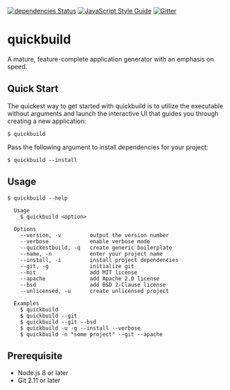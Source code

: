 [![dependencies Status](https://david-dm.org/abircb/quickbuild/status.svg)](https://david-dm.org/abircb/quickbuild)
[![JavaScript Style Guide](https://img.shields.io/badge/code_style-standard-brightgreen.svg)](https://standardjs.com)
[![Gitter](https://badges.gitter.im/quickbuild-npm/community.svg)](https://gitter.im/quickbuild-npm/community?utm_source=badge&utm_medium=badge&utm_campaign=pr-badge)

# quickbuild
A mature, feature-complete application generator with an emphasis on speed.

## Quick Start
The quickest way to get started with quickbuild is to utilize the executable without arguments and launch the interactive UI that guides you through creating a new application:

```cli
$ quickbuild
```
Pass the following argument to install dependencies for your project:

```cli
$ quickbuild --install
```

## Usage

```cli 
$ quickbuild --help

  Usage
    $ quickbuild <option>

  Options
    --version, -v         output the version number
    --verbose             enable verbose mode
    --quickestbuild, -q   create generic boilerplate
    --name, -n            enter your project name
    --install, -i         install project dependencies
    --git, -g             initialize git
    --mit                 add MIT license
    --apache              add Apache 2.0 license
    --bsd                 add BSD 2-Clause license
    --unlicensed, -u      create unlicensed project

  Examples
    $ quickbuild
    $ quickbuild --git
    $ quickbuild --git --bsd
    $ quickbuild -u -g --install --verbose
    $ quickbuild -n "some project" --git --apache
```

## Prerequisite
<ul>
  <li>Node.js 8 or later</li>
  <li>Git 2.11 or later</li>
</ul>
